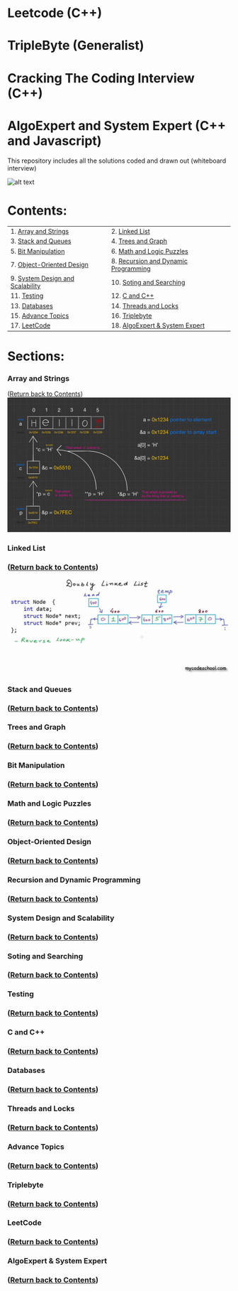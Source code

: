# Leetcode (C++)
# TripleByte (Generalist)
# Cracking The Coding Interview (C++)
# AlgoExpert and System Expert (C++ and Javascript)

This repository includes all the solutions coded and drawn out (whiteboard interview) 

![alt text](https://github.com/rchavezj/Cracking_The_Coding_Interview/blob/master/alg.jpg)

# Contents: 
|                        |                                          |
| ---------------------- | ---------------------------------------- |
| 1. [Array and Strings](#Array-and-Strings)             |  2. [Linked List](#Linked-List) |
| 3. [Stack and Queues](#Stack-and-Queues)               |  4. [Trees and Graph](#Trees-and-Graph)|
| 5. [Bit Manipulation](#Bit-Manipulation)               |  6. [Math and Logic Puzzles](#Math-and-Logic-Puzzles) |
| 7. [Object-Oriented Design](#Object-Oriented-Design)   |  8. [Recursion and Dynamic Programming](#Recursion-and-Dynamic-Programming) |
| 9. [System Design and Scalability](#System-Design-and-Scalability)     |  10. [Soting and Searching](#Soting-and-Searching) |
| 11. [Testing](#Testing)                                |  12. [C and C++](#Cpp) |
| 13. [Databases](#Databases)                            |  14. [Threads and Locks](#Threads-and-Locks)  |
| 15. [Advance Topics](#Advance-Topics)                  |  16. [Triplebyte](#Triplebyte)    |  
| 17. [LeetCode](#LeetCode)                              |  18. [AlgoExpert & System Expert](#AlgoExpert) |


# Sections: 
### Array and Strings 
([Return back to Contents](#Contents))
<img src="img/arrayAndString.jpg">

### Linked List 
### ([Return back to Contents](#Contents))
<img src="img/dLinkedList.jpg" width="700">

### Stack and Queues
### ([Return back to Contents](#Contents))


### Trees and Graph
### ([Return back to Contents](#Contents))


### Bit Manipulation 
### ([Return back to Contents](#Contents))


### Math and Logic Puzzles
### ([Return back to Contents](#Contents))


### Object-Oriented Design 
### ([Return back to Contents](#Contents))


### Recursion and Dynamic Programming 
### ([Return back to Contents](#Contents))


### System Design and Scalability
### ([Return back to Contents](#Contents))


### Soting and Searching
### ([Return back to Contents](#Contents))


### Testing
### ([Return back to Contents](#Contents))


### C and C++
### ([Return back to Contents](#Contents))


### Databases
### ([Return back to Contents](#Contents))


### Threads and Locks
### ([Return back to Contents](#Contents))


### Advance Topics
### ([Return back to Contents](#Contents))


### Triplebyte
### ([Return back to Contents](#Contents))


### LeetCode
### ([Return back to Contents](#Contents))


### AlgoExpert & System Expert
### ([Return back to Contents](#Contents))
